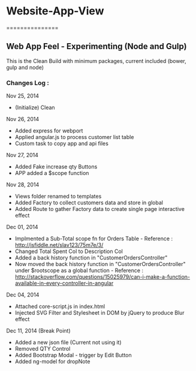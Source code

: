 # Website-App-View
===============

## Web App Feel - Experimenting (Node and Gulp)

This is the Clean Build with minimum packages, current included (bower, gulp and node)

### Changes Log : 

Nov 25, 2014
* (Initialize) Clean 

Nov 26, 2014
* Added express for webport
* Applied angular.js to process customer list table
* Custom task to copy app and api files

Nov 27, 2014
* Added Fake increase qty Buttons
* APP added a $scope function

Nov 28, 2014
* Views folder renamed to templates
* Added Factory to collect customers data and store in global
* Added Route to gather Factory data to create single page interactive effect

Dec 01, 2014
* Implmented a Sub-Total scope fn for Orders Table - Reference : http://jsfiddle.net/slav123/75m7e/3/
* Changed Total Spent Col to Description Col
* Added a back history function in "CustomerOrdersController"
* Now moved the back history function in "CustomerOrdersController" under $rootscope as a global function - Reference : http://stackoverflow.com/questions/15025979/can-i-make-a-function-available-in-every-controller-in-angular

Dec 04, 2014
* Attached core-script.js in index.html
* Injected SVG Filter and Stylesheet in DOM by jQuery to produce Blur effect

Dec 11, 2014 (Break Point)
* Added a new json file (Current not using it)
* Removed QTY Control
* Added Bootstrap Modal - trigger by Edit Button
* Added ng-model for dropNote
